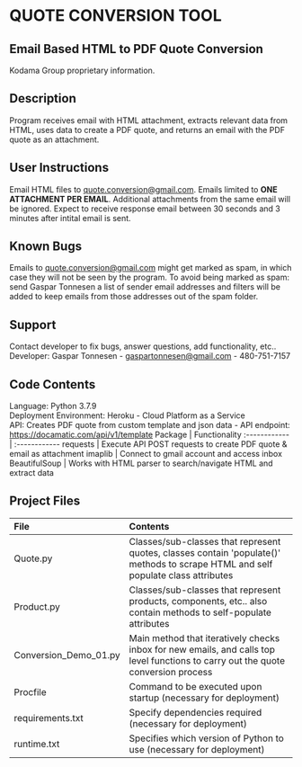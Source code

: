 # QUOTE CONVERSION TOOL
## Email Based HTML to PDF Quote Conversion
Kodama Group proprietary information. 

## Description
Program receives email with HTML attachment, extracts relevant data from HTML, uses data to create a PDF quote, and returns an email with the PDF quote as an attachment. 

## User Instructions
Email HTML files to <quote.conversion@gmail.com>. Emails limited to **ONE ATTACHMENT PER EMAIL**. Additional attachments from the same email will be ignored. Expect to receive response email between 30 seconds and 3 minutes after intital email is sent. 

## Known Bugs
Emails to <quote.conversion@gmail.com> might get marked as spam, in which case they will not be seen by the program. To avoid being marked as spam: send Gaspar Tonnesen a list of sender email addresses and filters will be added to keep emails from those addresses out of the spam folder.  

## Support
Contact developer to fix bugs, answer questions, add functionality, etc.. <br />Developer: Gaspar Tonnesen - gaspartonnesen@gmail.com - 480-751-7157

## Code Contents
Language: Python 3.7.9<br />
Deployment Environment: Heroku - Cloud Platform as a Service <br />
API: Creates PDF quote from custom template and json data - API endpoint: https://docamatic.com/api/v1/template 
Package  | Functionality
:------------ | :------------
requests  | Execute API POST requests to create PDF quote & email as attachment 
imaplib  | Connect to gmail account and access inbox   
BeautifulSoup | Works with HTML parser to search/navigate HTML and extract data  

## Project Files
File  | Contents 
:------------ | :------------
Quote.py | Classes/sub-classes that represent quotes, classes contain 'populate()' methods to scrape HTML and self populate class attributes
Product.py | Classes/sub-classes that represent products, components, etc.. also contain methods to self-populate attributes
Conversion_Demo_01.py | Main method that iteratively checks inbox for new emails, and calls top level functions to carry out the quote conversion process
Procfile | Command to be executed upon startup (necessary for deployment) 
requirements.txt | Specify dependencies required (necessary for deployment)
runtime.txt | Specifies which version of Python to use (necessary for deployment)

